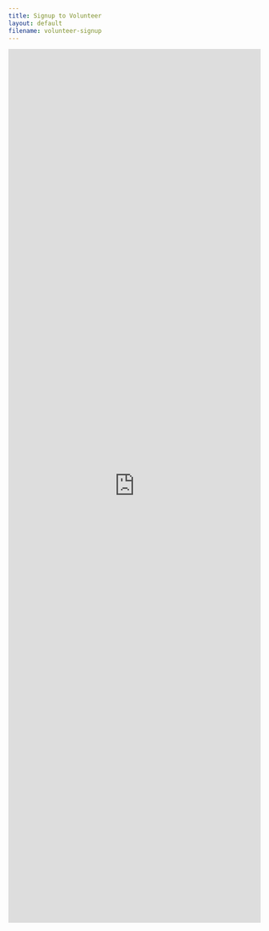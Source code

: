 ```yaml
---
title: Signup to Volunteer
layout: default
filename: volunteer-signup
--- 
```

<script
  src="https://code.jquery.com/jquery-3.4.1.min.js"
  integrity="sha256-CSXorXvZcTkaix6Yvo6HppcZGetbYMGWSFlBw8HfCJo="
  crossorigin="anonymous"></script>
<iframe src="https://docs.google.com/forms/d/e/1FAIpQLSfjQ6M3AAHoNZoLXYogkVs87dm8zexEFnj6fbmxD1JJ9FWwQw/viewform?embedded=true" width="100%" height="1742" frameborder="0" marginheight="0" marginwidth="0">Loading…</iframe>
<script>jQuery('iframe').on('load', function(){jQuery('html,body').animate({scrollTop: 0}, 'slow');});</script>
